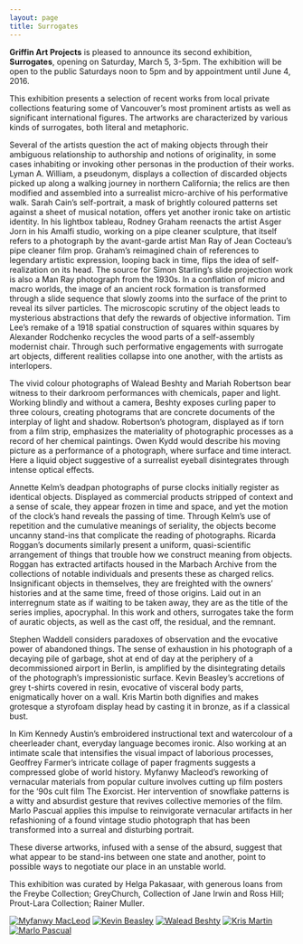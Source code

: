 ```yaml
---
layout: page
title: Surrogates
---
```



**Griffin Art Projects** is pleased to announce its second exhibition, **Surrogates**, opening on Saturday, March 5, 3-5pm. The exhibition will be open to the public Saturdays noon to 5pm and by appointment until June 4, 2016.

This exhibition presents a selection of recent works from local private collections featuring some of Vancouver’s most prominent artists as well as significant international figures. The artworks are characterized by various kinds of surrogates, both literal and metaphoric.

Several of the artists question the act of making objects through their ambiguous relationship to authorship and notions of originality, in some cases inhabiting or invoking other personas in the production of  their works. Lyman A. William, a pseudonym, displays a collection of discarded objects picked up along a walking journey in northern California; the relics are then modified and assembled into a surrealist micro-archive of his performative walk.  Sarah Cain’s self-portrait, a mask of brightly coloured patterns set against a sheet of musical notation, offers yet another ironic take on artistic identity. In his lightbox tableau, Rodney Graham reenacts the artist Asger Jorn in his Amalfi studio, working on a pipe cleaner sculpture, that itself refers to a photograph by the avant-garde artist Man Ray of Jean Cocteau’s pipe cleaner film prop. Graham’s reimagined chain of references to legendary artistic expression, looping back in time, flips the idea of self-realization on its head. The source for Simon Starling’s slide projection work is also a Man Ray photograph from the 1930s. In a conflation of micro and macro worlds, the image of an ancient rock formation is transformed through a slide sequence that slowly zooms into the surface of the print to reveal its silver particles. The microscopic scrutiny of the object leads to mysterious abstractions that defy the rewards of objective information. Tim Lee’s remake of a 1918 spatial construction of squares within squares by Alexander Rodchenko recycles the wood parts of a self-assembly modernist chair. Through such performative engagements with surrogate art objects, different realities collapse into one another, with the artists as interlopers.

The vivid colour photographs of Walead Beshty and Mariah Robertson bear witness to their darkroom performances with chemicals, paper and light. Working blindly and without a camera, Beshty exposes curling paper to three colours, creating photograms that are concrete documents of the interplay of light and shadow. Robertson’s photogram, displayed as if torn from a film strip, emphasizes the materiality of photographic processes as a record of her chemical paintings. Owen Kydd would describe his moving picture as a performance of a photograph, where surface and time interact. Here a liquid object suggestive of a surrealist eyeball disintegrates through intense optical effects.

Annette Kelm’s deadpan photographs of purse clocks initially register as identical objects. Displayed as commercial products stripped of context and a sense of scale, they appear frozen in time and space, and yet the motion of the clock’s hand reveals the passing of time. Through Kelm’s use of repetition and the cumulative meanings of seriality, the objects become uncanny stand-ins that complicate the reading of photographs. Ricarda Roggan’s documents similarly present a uniform, quasi-scientific arrangement of things that trouble how we construct meaning from objects. Roggan has extracted artifacts housed in the Marbach Archive from the collections of notable individuals and presents these as charged relics. Insignificant objects in themselves, they are freighted with the owners’ histories and at the same time, freed of those origins. Laid out in an interregnum state as if waiting to be taken away, they are as the title of the series implies, apocryphal. In this work and others, surrogates take the form of auratic objects, as well as the cast off, the residual, and the remnant.

Stephen Waddell considers paradoxes of observation and the evocative power of abandoned things. The sense of exhaustion in his photograph of a decaying pile of garbage, shot at end of day at the periphery of a decommissioned airport in Berlin, is amplified by the disintegrating details of the photograph’s impressionistic surface. Kevin Beasley’s accretions of grey t-shirts covered in resin, evocative of visceral body parts, enigmatically hover on a wall. Kris Martin both dignifies and makes grotesque a styrofoam display head by casting it in bronze, as if a classical bust.

In Kim Kennedy Austin’s embroidered instructional text and watercolour of a cheerleader chant, everyday language becomes ironic. Also working at an intimate scale that intensifies the visual impact of laborious processes, Geoffrey Farmer’s intricate collage of paper fragments suggests a compressed globe of world history.  Myfanwy Macleod’s reworking of vernacular materials from popular culture involves cutting up film posters for the ‘90s cult film The Exorcist. Her intervention of snowflake patterns is a witty and absurdist gesture that revives collective memories of the film. Marlo Pascual applies this impulse to reinvigorate vernacular artifacts in her refashioning of a found vintage studio photograph that has been transformed into a surreal and disturbing portrait.

These diverse artworks, infused with a sense of the absurd, suggest that what appear to be stand-ins between one state and another, point to possible ways to negotiate our place in an unstable world.

This exhibition was curated by Helga Pakasaar, with generous loans from the Freybe Collection; GreyChurch, Collection of Jane Irwin and Ross Hill; Prout-Lara Collection; Rainer Muller.

<a class="wc-shortcodes-image-anchor" href="http://griffinartprojects.ca/artworks/surrogates-myfanwy-macleod/"><img alt="Myfanwy MacLeod" title="" src="http://griffinartprojects.ca/wp-content/uploads/detail5-200x200.jpg" class="wc-shortcodes-image alignleft size-thumbnail wp-image-488"></a>
<a class="wc-shortcodes-image-anchor" href="http://griffinartprojects.ca/artworks/surrogates-kevin-beasley/"><img alt="Kevin Beasley" title="" src="http://griffinartprojects.ca/wp-content/uploads/detail4-200x200.jpg" class="wc-shortcodes-image alignleft size-thumbnail wp-image-487"></a>
<a class="wc-shortcodes-image-anchor" href="http://griffinartprojects.ca/artworks/surrogates-walead-beshty/"><img alt="Walead Beshty" title="" src="http://griffinartprojects.ca/wp-content/uploads/detail3-200x200.jpg" class="wc-shortcodes-image alignleft size-thumbnail wp-image-486"></a>
<a class="wc-shortcodes-image-anchor" href="http://griffinartprojects.ca/artworks/surrogates-kris-martin/"><img alt="Kris Martin" title="" src="http://griffinartprojects.ca/wp-content/uploads/detail2-200x200.jpg" class="wc-shortcodes-image alignleft size-thumbnail wp-image-485"></a>
<a class="wc-shortcodes-image-anchor" href="http://griffinartprojects.ca/artworks/surrogates-marlo-pascual/"><img alt="Marlo Pascual" title="" src="http://griffinartprojects.ca/wp-content/uploads/detail1-200x200.jpg" class="wc-shortcodes-image alignleft size-thumbnail wp-image-484"></a>